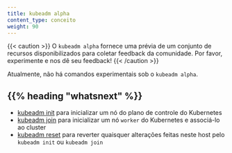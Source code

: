 ```yaml
---
title: kubeadm alpha
content_type: conceito
weight: 90
---
```


{{< caution >}}
O `kubeadm alpha` fornece uma prévia de um conjunto de recursos disponibilizados para coletar feedback da comunidade. Por favor, experimente e nos dê seu feedback!
{{< /caution >}}

Atualmente, não há comandos experimentais sob o `kubeadm alpha`.

## {{% heading "whatsnext" %}}

* [kubeadm init](/docs/reference/setup-tools/kubeadm/kubeadm-init) para inicializar um nó do plano de controle do Kubernetes 
* [kubeadm join](/docs/reference/setup-tools/kubeadm/kubeadm-join) para inicializar um nó `worker` do Kubernetes e associá-lo ao cluster
* [kubeadm reset](/docs/reference/setup-tools/kubeadm/kubeadm-reset) para reverter quaisquer alterações feitas neste host pelo `kubeadm init` ou `kubeadm join`